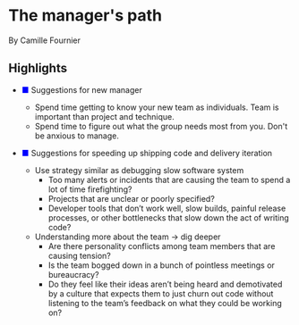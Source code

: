 # The manager's path

By Camille Fournier

## Highlights

- <span style="color:#0000FF">&#9632;</span> Suggestions for new manager
   + Spend time getting to know your new team as individuals.  Team is important than project and technique.
   + Spend time to figure out what the group needs most from you.  Don't be anxious to manage.

- <span style="color:#0000FF">&#9632;</span> Suggestions for speeding up shipping code and delivery iteration
   + Use strategy similar as debugging slow software system
       * Too many alerts or incidents that are causing the team to spend a lot of time firefighting?
       * Projects that are unclear or poorly specified?
       * Developer tools that don’t work well, slow builds, painful release processes, or other bottlenecks that slow down the act of writing code?
   + Understanding more about the team -> dig deeper
       *  Are there personality conflicts among team members that are causing tension?
       *  Is the team bogged down in a bunch of pointless meetings or bureaucracy? 
       *  Do they feel like their ideas aren’t being heard and demotivated by a culture that expects them to just churn out code without listening to the team’s feedback on what they could be working on? 


